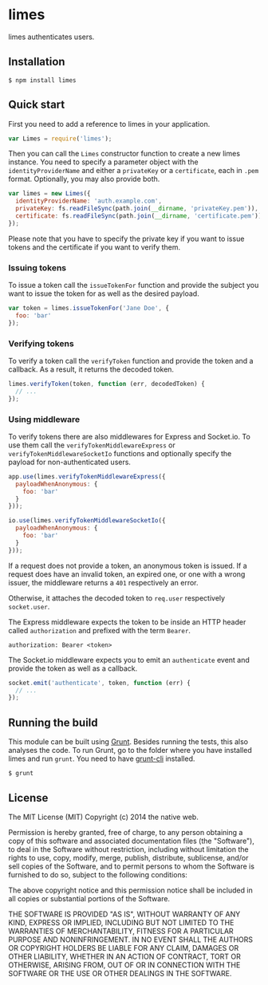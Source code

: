 # limes

limes authenticates users.

## Installation

    $ npm install limes

## Quick start

First you need to add a reference to limes in your application.

```javascript
var Limes = require('limes');
```

Then you can call the `Limes` constructor function to create a new limes instance. You need to specify a parameter object with the `identityProviderName` and either a `privateKey` or a `certificate`, each in `.pem` format. Optionally, you may also provide both.

```javascript
var limes = new Limes({
  identityProviderName: 'auth.example.com',
  privateKey: fs.readFileSync(path.join(__dirname, 'privateKey.pem')),
  certificate: fs.readFileSync(path.join(__dirname, 'certificate.pem'))
});
```

Please note that you have to specify the private key if you want to issue tokens and the certificate if you want to verify them.

### Issuing tokens

To issue a token call the `issueTokenFor` function and provide the subject you want to issue the token for as well as the desired payload.

```javascript
var token = limes.issueTokenFor('Jane Doe', {
  foo: 'bar'
});
```

### Verifying tokens

To verify a token call the `verifyToken` function and provide the token and a callback. As a result, it returns the decoded token.

```javascript
limes.verifyToken(token, function (err, decodedToken) {
  // ...
});
```

### Using middleware

To verify tokens there are also middlewares for Express and Socket.io. To use them call the `verifyTokenMiddlewareExpress` or `verifyTokenMiddlewareSocketIo` functions and optionally specify the payload for non-authenticated users.

```javascript
app.use(limes.verifyTokenMiddlewareExpress({
  payloadWhenAnonymous: {
    foo: 'bar'
  }
}));

io.use(limes.verifyTokenMiddlewareSocketIo({
  payloadWhenAnonymous: {
    foo: 'bar'
  }
}));
```

If a request does not provide a token, an anonymous token is issued. If a request does have an invalid token, an expired one, or one with a wrong issuer, the middleware returns a `401` respectively an error.

Otherwise, it attaches the decoded token to `req.user` respectively `socket.user`.

The Express middleware expects the token to be inside an HTTP header called `authorization` and prefixed with the term `Bearer`.

    authorization: Bearer <token>

The Socket.io middleware expects you to emit an `authenticate` event and provide the token as well as a callback.

```javascript
socket.emit('authenticate', token, function (err) {
  // ...
});
```

## Running the build

This module can be built using [Grunt](http://gruntjs.com/). Besides running the tests, this also analyses the code. To run Grunt, go to the folder where you have installed limes and run `grunt`. You need to have [grunt-cli](https://github.com/gruntjs/grunt-cli) installed.

    $ grunt

## License

The MIT License (MIT)
Copyright (c) 2014 the native web.

Permission is hereby granted, free of charge, to any person obtaining a copy of this software and associated documentation files (the "Software"), to deal in the Software without restriction, including without limitation the rights to use, copy, modify, merge, publish, distribute, sublicense, and/or sell copies of the Software, and to permit persons to whom the Software is furnished to do so, subject to the following conditions:

The above copyright notice and this permission notice shall be included in all copies or substantial portions of the Software.

THE SOFTWARE IS PROVIDED "AS IS", WITHOUT WARRANTY OF ANY KIND, EXPRESS OR IMPLIED, INCLUDING BUT NOT LIMITED TO THE WARRANTIES OF MERCHANTABILITY, FITNESS FOR A PARTICULAR PURPOSE AND NONINFRINGEMENT. IN NO EVENT SHALL THE AUTHORS OR COPYRIGHT HOLDERS BE LIABLE FOR ANY CLAIM, DAMAGES OR OTHER LIABILITY, WHETHER IN AN ACTION OF CONTRACT, TORT OR OTHERWISE, ARISING FROM, OUT OF OR IN CONNECTION WITH THE SOFTWARE OR THE USE OR OTHER DEALINGS IN THE SOFTWARE.
